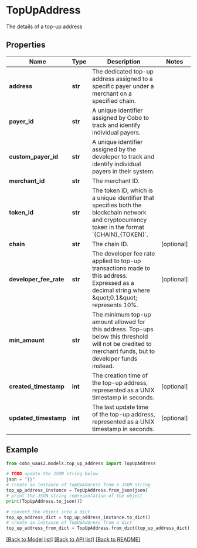 # TopUpAddress

The details of a top-up address

## Properties

Name | Type | Description | Notes
------------ | ------------- | ------------- | -------------
**address** | **str** | The dedicated top-up address assigned to a specific payer under a merchant on a specified chain. | 
**payer_id** | **str** | A unique identifier assigned by Cobo to track and identify individual payers. | 
**custom_payer_id** | **str** | A unique identifier assigned by the developer to track and identify individual payers in their system. | 
**merchant_id** | **str** | The merchant ID. | 
**token_id** | **str** | The token ID, which is a unique identifier that specifies both the blockchain network and cryptocurrency token in the format &#x60;{CHAIN}_{TOKEN}&#x60;. | 
**chain** | **str** | The chain ID. | [optional] 
**developer_fee_rate** | **str** | The developer fee rate applied to top-up transactions made to this address. Expressed as a decimal string where \&quot;0.1\&quot; represents 10%. | [optional] 
**min_amount** | **str** | The minimum top-up amount allowed for this address. Top-ups below this threshold will not be credited to merchant funds, but to developer funds instead. | 
**created_timestamp** | **int** | The creation time of the top-up address, represented as a UNIX timestamp in seconds. | [optional] 
**updated_timestamp** | **int** | The last update time of the top-up address, represented as a UNIX timestamp in seconds. | [optional] 

## Example

```python
from cobo_waas2.models.top_up_address import TopUpAddress

# TODO update the JSON string below
json = "{}"
# create an instance of TopUpAddress from a JSON string
top_up_address_instance = TopUpAddress.from_json(json)
# print the JSON string representation of the object
print(TopUpAddress.to_json())

# convert the object into a dict
top_up_address_dict = top_up_address_instance.to_dict()
# create an instance of TopUpAddress from a dict
top_up_address_from_dict = TopUpAddress.from_dict(top_up_address_dict)
```
[[Back to Model list]](../README.md#documentation-for-models) [[Back to API list]](../README.md#documentation-for-api-endpoints) [[Back to README]](../README.md)


